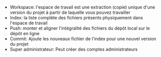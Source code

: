 - Workspace:  l'espace de travail est une extraction (copie) unique d'une version du projet à partir de laquelle vous pouvez travailler
- Index: la liste complète des fichiers présents physiquement dans l'espace de travail 
- Push: monter et aligner l'intégralité des fichiers du dépôt local sur le dépôt en ligne
- Commit: Ajoute les nouveaux fichier de l'index pour une nouvel version du projet
- Super administrateur: Peut créer des comptes administrateurs
